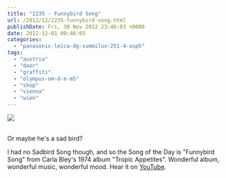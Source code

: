 ```yaml
---
title: "2235 - Funnybird Song"
url: /2012/12/2235-funnybird-song.html
publishDate: Fri, 30 Nov 2012 23:46:03 +0000
date: 2012-12-01 00:46:03
categories: 
  - "panasonic-leica-dg-summilux-251-4-asph"
tags: 
  - "austria"
  - "door"
  - "graffiti"
  - "olympus-om-d-e-m5"
  - "shop"
  - "vienna"
  - "wien"
---
```

<div class="container">
<div class="center"><a target="_blank" href="https://d25zfm9zpd7gm5.cloudfront.net/1200x1200/2012/20121129_134154-Edit_lr.jpg"><img src="https://d25zfm9zpd7gm5.cloudfront.net/0600x0600/2012/20121129_134154-Edit_lr.jpg" /></a></div>
</div>
<br />

Or maybe he's a sad bird?

 I had no Sadbird Song though, and so the Song of the Day is "Funnybird Song" from Carla Bley's 1974 album "Tropic Appetites". Wonderful album, wonderful music, wonderful mood. Hear it on <a href="http://www.youtube.com/watch?v=kcrQ4P5Rmpk" target="_blank">YouTube</a>.
